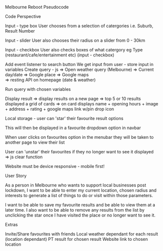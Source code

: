 Melbourne Reboot Pseudocode

Code Perspective

Input - type box
User chooses from a selection of catergories i.e. Suburb, Result Number

Input - slider
User also chooses their radius on a slider from 0 - 30km

Input - checkbox 
User also checks boxes of what catergory eg Type (restaurant/cafe/entertainment etc) (input - checkbox)

Add event listener to search button 
We get input from user - store input in variables 
Create query - js
    => Open weather query (Melbourne)
    => Current day/date
    => Google place 
    => Google maps  
    => resting API on homepage (date & weather)

Run query with chosen variables 

Display result 
    => display results on a new page
    => top 5 or 10 results displayed a grid of cards
    => on card displays name + opening hours + image + address + rating + google maps link w/pin drop icon

Local storage - user can 'star' their favourite result options

This will then be displayed in a favourite dropdown option in navbar 

When user clicks on favourites option in the menubar they will be taken to another page to view their list

User can 'unstar' their favourites if they no longer want to see it displayed 
    => js clear function 

Website must be device responsive - mobile first! 


User Story 

As a person in Melbourne who wants to support local businesses post lockdown, I want to be able to enter my current location, chosen radius and interests to generate a list of things to do or visit within those parameters. 

I want to be able to save my favourite results and be able to view them at a later time. I also want to be able to remove any results from the list by unclicking the star once I have visited the place or no longer want to see it. 

Extras 

Invite/Share favourites with friends
Local weather dependant for each result (location dependant)
PT result for chosen result 
Website link to chosen location